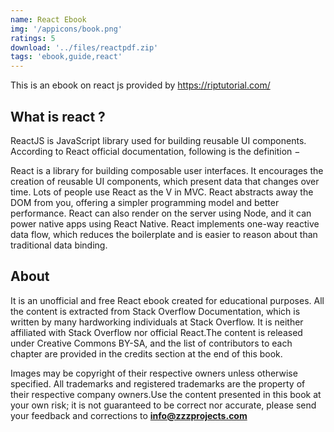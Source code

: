 ```yaml
---
name: React Ebook
img: '/appicons/book.png'
ratings: 5
download: '../files/reactpdf.zip'
tags: 'ebook,guide,react'
---
```


This is an ebook on react js provided by <a href="https://riptutorial.com/" >https://riptutorial.com/</a>

## What is react ?

ReactJS is JavaScript library used for building reusable UI components. According to React official documentation, following is the definition −

React is a library for building composable user interfaces. It encourages the creation of reusable UI components, which present data that changes over time. Lots of people use React as the V in MVC. React abstracts away the DOM from you, offering a simpler programming model and better performance. React can also render on the server using Node, and it can power native apps using React Native. React implements one-way reactive data flow, which reduces the boilerplate and is easier to reason about than traditional data binding.

## About

It is an unofficial and free React ebook created for educational purposes. All the content is extracted from Stack Overflow Documentation, which is written by many hardworking individuals at Stack Overflow. It is neither affiliated with Stack Overflow nor official React.The content is released under Creative Commons BY-SA, and the list of contributors to each chapter are provided in the credits section at the end of this book.

Images may be copyright of their respective owners unless otherwise specified. All trademarks and registered trademarks are the property of their respective company owners.Use the content presented in this book at your own risk; it is not guaranteed to be correct nor accurate, please send your feedback and corrections to **info@zzzprojects.com**
